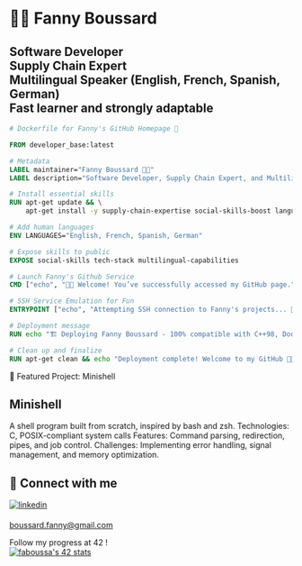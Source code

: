 # 👩‍💻 Fanny Boussard

**Software Developer**  
**Supply Chain Expert**  
**Multilingual Speaker (English, French, Spanish, German)**   
**Fast learner and strongly adaptable**  
---

```dockerfile
# Dockerfile for Fanny's GitHub Homepage 🐳

FROM developer_base:latest

# Metadata
LABEL maintainer="Fanny Boussard 👩‍💻"
LABEL description="Software Developer, Supply Chain Expert, and Multilingual Extraordinaire!"

# Install essential skills
RUN apt-get update && \
    apt-get install -y supply-chain-expertise social-skills-boost language-pack-en language-pack-es language-pack-de

# Add human languages
ENV LANGUAGES="English, French, Spanish, German"

# Expose skills to public
EXPOSE social-skills tech-stack multilingual-capabilities

# Launch Fanny's Github Service
CMD ["echo", "👩‍💻 Welcome! You’ve successfully accessed my GitHub page."]

# SSH Service Emulation for Fun
ENTRYPOINT ["echo", "Attempting SSH connection to Fanny's projects... 🔑 ssh fanny@github.com"]

# Deployment message
RUN echo "🏗️ Deploying Fanny Boussard - 100% compatible with C++98, Docker, IRC servers, and life-long learning!"

# Clean up and finalize
RUN apt-get clean && echo "Deployment complete! Welcome to my GitHub 🎉🚀"
```

🌟 Featured Project: Minishell

##  Minishell
A shell program built from scratch, inspired by bash and zsh.
    Technologies: C, POSIX-compliant system calls
    Features: Command parsing, redirection, pipes, and job control.
    Challenges: Implementing error handling, signal management, and memory optimization.

## 💬 Connect with me

<a href="https://www.linkedin.com/in/fanny-boussard-5895b788/" target="blank">
<img src=https://img.shields.io/badge/linkedin-%231E77B5.svg?&style=for-the-badge&logo=linkedin&logoColor=white alt=linkedin style="margin-bottom: 5px;" />
</a>   

boussard.fanny@gmail.com   


Follow my progress at 42 !   
[![faboussa's 42 stats](https://badge.mediaplus.ma/starryblue/faboussa?1337Badge=off&UM6P=off)](https://github.com/oakoudad/badge42)
